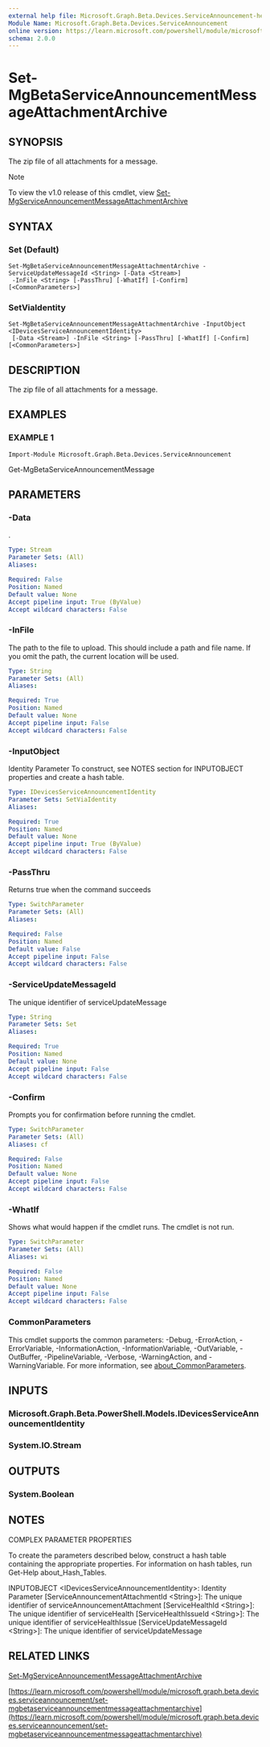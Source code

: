 ```yaml
---
external help file: Microsoft.Graph.Beta.Devices.ServiceAnnouncement-help.xml
Module Name: Microsoft.Graph.Beta.Devices.ServiceAnnouncement
online version: https://learn.microsoft.com/powershell/module/microsoft.graph.beta.devices.serviceannouncement/set-mgbetaserviceannouncementmessageattachmentarchive
schema: 2.0.0
---
```


# Set-MgBetaServiceAnnouncementMessageAttachmentArchive

## SYNOPSIS
The zip file of all attachments for a message.

> [!NOTE]
> To view the v1.0 release of this cmdlet, view [Set-MgServiceAnnouncementMessageAttachmentArchive](/powershell/module/Microsoft.Graph.Devices.ServiceAnnouncement/Set-MgServiceAnnouncementMessageAttachmentArchive?view=graph-powershell-1.0)

## SYNTAX

### Set (Default)
```
Set-MgBetaServiceAnnouncementMessageAttachmentArchive -ServiceUpdateMessageId <String> [-Data <Stream>]
 -InFile <String> [-PassThru] [-WhatIf] [-Confirm] [<CommonParameters>]
```

### SetViaIdentity
```
Set-MgBetaServiceAnnouncementMessageAttachmentArchive -InputObject <IDevicesServiceAnnouncementIdentity>
 [-Data <Stream>] -InFile <String> [-PassThru] [-WhatIf] [-Confirm] [<CommonParameters>]
```

## DESCRIPTION
The zip file of all attachments for a message.

## EXAMPLES

### EXAMPLE 1
```
Import-Module Microsoft.Graph.Beta.Devices.ServiceAnnouncement
```

Get-MgBetaServiceAnnouncementMessage

## PARAMETERS

### -Data
.

```yaml
Type: Stream
Parameter Sets: (All)
Aliases:

Required: False
Position: Named
Default value: None
Accept pipeline input: True (ByValue)
Accept wildcard characters: False
```

### -InFile
The path to the file to upload.
This should include a path and file name.
If you omit the path, the current location will be used.

```yaml
Type: String
Parameter Sets: (All)
Aliases:

Required: True
Position: Named
Default value: None
Accept pipeline input: False
Accept wildcard characters: False
```

### -InputObject
Identity Parameter
To construct, see NOTES section for INPUTOBJECT properties and create a hash table.

```yaml
Type: IDevicesServiceAnnouncementIdentity
Parameter Sets: SetViaIdentity
Aliases:

Required: True
Position: Named
Default value: None
Accept pipeline input: True (ByValue)
Accept wildcard characters: False
```

### -PassThru
Returns true when the command succeeds

```yaml
Type: SwitchParameter
Parameter Sets: (All)
Aliases:

Required: False
Position: Named
Default value: False
Accept pipeline input: False
Accept wildcard characters: False
```

### -ServiceUpdateMessageId
The unique identifier of serviceUpdateMessage

```yaml
Type: String
Parameter Sets: Set
Aliases:

Required: True
Position: Named
Default value: None
Accept pipeline input: False
Accept wildcard characters: False
```

### -Confirm
Prompts you for confirmation before running the cmdlet.

```yaml
Type: SwitchParameter
Parameter Sets: (All)
Aliases: cf

Required: False
Position: Named
Default value: None
Accept pipeline input: False
Accept wildcard characters: False
```

### -WhatIf
Shows what would happen if the cmdlet runs.
The cmdlet is not run.

```yaml
Type: SwitchParameter
Parameter Sets: (All)
Aliases: wi

Required: False
Position: Named
Default value: None
Accept pipeline input: False
Accept wildcard characters: False
```

### CommonParameters
This cmdlet supports the common parameters: -Debug, -ErrorAction, -ErrorVariable, -InformationAction, -InformationVariable, -OutVariable, -OutBuffer, -PipelineVariable, -Verbose, -WarningAction, and -WarningVariable. For more information, see [about_CommonParameters](http://go.microsoft.com/fwlink/?LinkID=113216).

## INPUTS

### Microsoft.Graph.Beta.PowerShell.Models.IDevicesServiceAnnouncementIdentity
### System.IO.Stream
## OUTPUTS

### System.Boolean
## NOTES
COMPLEX PARAMETER PROPERTIES

To create the parameters described below, construct a hash table containing the appropriate properties.
For information on hash tables, run Get-Help about_Hash_Tables.

INPUTOBJECT \<IDevicesServiceAnnouncementIdentity\>: Identity Parameter
  \[ServiceAnnouncementAttachmentId \<String\>\]: The unique identifier of serviceAnnouncementAttachment
  \[ServiceHealthId \<String\>\]: The unique identifier of serviceHealth
  \[ServiceHealthIssueId \<String\>\]: The unique identifier of serviceHealthIssue
  \[ServiceUpdateMessageId \<String\>\]: The unique identifier of serviceUpdateMessage

## RELATED LINKS
[Set-MgServiceAnnouncementMessageAttachmentArchive](/powershell/module/Microsoft.Graph.Devices.ServiceAnnouncement/Set-MgServiceAnnouncementMessageAttachmentArchive?view=graph-powershell-1.0)

[https://learn.microsoft.com/powershell/module/microsoft.graph.beta.devices.serviceannouncement/set-mgbetaserviceannouncementmessageattachmentarchive](https://learn.microsoft.com/powershell/module/microsoft.graph.beta.devices.serviceannouncement/set-mgbetaserviceannouncementmessageattachmentarchive)

